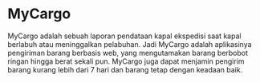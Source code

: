 # MyCargo
MyCargo adalah sebuah laporan pendataan kapal ekspedisi saat kapal berlabuh atau meninggalkan pelabuhan. Jadi MyCargo adalah aplikasinya pengiriman barang berbasis web, yang mengutamakan barang berbobot ringan hingga berat sekali pun. MyCargo juga dapat menjamin pengirim barang kurang lebih dari 7 hari dan barang tetap dengan keadaan baik.
